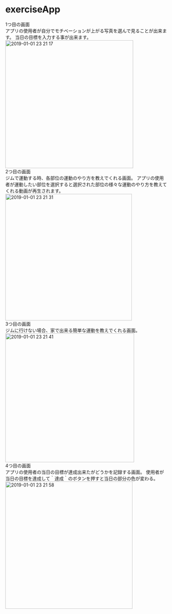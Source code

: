 # exerciseApp

1つ目の画面<br>
アプリの使用者が自分でモチベーションが上がる写真を選んで見ることが出来ます。
当日の目標を入力する事が出来ます。
<br>
<img width="398" alt="2019-01-01 23 21 17" src="https://user-images.githubusercontent.com/45877091/50573707-65b8e500-0e1c-11e9-9a39-c6e3bfedfdf2.png">
<br>
2つ目の画面<br>
ジムで運動する時、各部位の運動のやり方を教えでくれる画面。
アプリの使用者が運動したい部位を選択すると選択された部位の様々な運動のやり方を教えてくれる動画が再生されます。
<br>
<img width="394" alt="2019-01-01 23 21 31" src="https://user-images.githubusercontent.com/45877091/50573794-d7456300-0e1d-11e9-9b0a-fb674c328881.png">
<br>
3つ目の画面<br>
ジムに行けない場合、家で出来る簡単な運動を教えでくれる画面。
<br>
<img width="401" alt="2019-01-01 23 21 41" src="https://user-images.githubusercontent.com/45877091/50573808-1bd0fe80-0e1e-11e9-9723-53e058b10248.png">
<br>
4つ目の画面<br>
アプリの使用者の当日の目標が達成出来たがどうかを記録する画面。
使用者が当日の目標を達成して｀達成｀のボタンを押すと当日の部分の色が変わる。
<br>
<img width="396" alt="2019-01-01 23 21 58" src="https://user-images.githubusercontent.com/45877091/50573833-ae719d80-0e1e-11e9-908a-908647cb966e.png">
<br>
